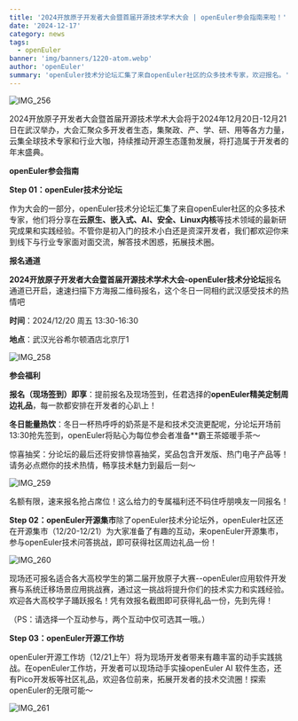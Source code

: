 ```yaml
---
title: '2024开放原子开发者大会暨首届开源技术学术大会 | openEuler参会指南来啦！'
date: '2024-12-17'
category: news
tags:
  - openEuler
banner: 'img/banners/1220-atom.webp'
author: 'openEuler'
summary: 'openEuler技术分论坛汇集了来自openEuler社区的众多技术专家，欢迎报名。'
---
```




![IMG\_256](./media/image1.webp)

2024开放原子开发者大会暨首届开源技术学术大会将于2024年12月20日-12月21日在武汉举办，大会汇聚众多开发者生态，集聚政、产、学、研、用等各方力量，云集全球技术专家和行业大咖，持续推动开源生态蓬勃发展，将打造属于开发者的年末盛典。

**openEuler参会指南**


**Step 01：openEuler技术分论坛**

作为大会的一部分，openEuler技术分论坛汇集了来自openEuler社区的众多技术专家，他们将分享在**云原生、嵌入式、AI、安全、Linux内核**等技术领域的最新研究成果和实践经验。不管你是初入门的技术小白还是资深开发者，我们都欢迎你来到线下与行业专家面对面交流，解答技术困惑，拓展技术圈。

**报名通道**

**2024开放原子开发者大会暨首届开源技术学术大会-openEuler技术分论坛**报名通道已开启，速速扫描下方海报二维码报名，这个冬日一同相约武汉感受技术的热情吧

**时间**：2024/12/20 周五 13:30-16:30

**地点**：武汉光谷希尔顿酒店北京厅1

![IMG\_258](./media/image3.webp)

**参会福利**

**报名（现场签到）即享**：提前报名及现场签到，任君选择的**openEuler精美定制周边礼品**，每一款都安排在开发者的心趴上！

**冬日能量热饮**：冬日一杯热呼呼的奶茶是不是和技术交流更配呢，分论坛开场前13:30抢先签到，openEuler将贴心为每位参会者准备**霸王茶姬暖手茶～

惊喜抽奖：分论坛的最后还将安排惊喜抽奖，奖品包含开发版、热门电子产品等！请务必点燃你的技术热情，畅享技术魅力到最后一刻～

![IMG\_259](./media/image4.webp)

名额有限，速来报名抢占席位！这么给力的专属福利还不码住呼朋唤友一同报名！

**Step 02：openEuler开源集市**除了openEuler技术分论坛外，openEuler社区还在开源集市（12/20-12/21）为大家准备了有趣的互动，来openEuler开源集市，参与openEuler技术问答挑战，即可获得社区周边礼品一份！

![IMG\_260](./media/image5.webp)

现场还可报名适合各大高校学生的第二届开放原子大赛\--openEuler应用软件开发赛与系统迁移场景应用挑战赛，通过这一挑战将提升你们的技术实力和实践经验。欢迎各大高校学子踊跃报名！凭有效报名截图即可获得礼品一份，先到先得！

（PS：请选择一个互动参与，两个互动中仅可选其一哦。）

**Step 03：openEuler开源工作坊**

openEuler开源工作坊（12/21上午）将为现场开发者带来有趣丰富的动手实践挑战。在openEuler工作坊，开发者可以现场动手实操openEuler
AI
软件生态，还有Pico开发板等社区礼品，欢迎各位前来，拓展开发者的技术交流圈！探索openEuler的无限可能～

![IMG\_261](./media/image6.webp)
